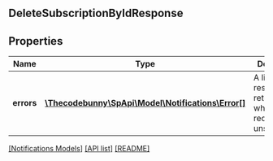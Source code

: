## DeleteSubscriptionByIdResponse

## Properties

Name | Type | Description | Notes
------------ | ------------- | ------------- | -------------
**errors** | [**\Thecodebunny\SpApi\Model\Notifications\Error[]**](Error.md) | A list of error responses returned when a request is unsuccessful. | [optional]

[[Notifications Models]](../) [[API list]](../../Api) [[README]](../../../README.md)
